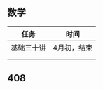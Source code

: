 ## 数学



| 任务       | 时间        |
| ---------- | ----------- |
| 基础三十讲 | 4月初，结束 |
|            |             |
|            |             |

## 408

